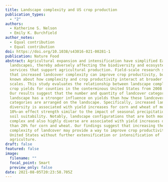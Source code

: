 ```yaml
---
title: Landscape complexity and US crop production
publication_types:
  - "2"
authors:
  - Katherine S. Nelson
  - Emily K. Burchfield
author_notes:
  - Equal contribution
  - Equal contribution
doi: https://doi.org/10.1038/s43016-021-00281-1
publication: Nature Food
abstract: Agricultural expansion and intensification have simplified Earth’s
  landscapes, thereby adversely affecting the biodiversity and ecosystem
  services that support agricultural production. Field-scale research suggests
  that increased landcover complexity can improve crop productivity, but less is
  known about how complexity and crop productivity interact at broader landscape
  scales. This study evaluates the relationship between landscape complexity and
  crop yields for counties in the conterminous United States from 2008 to 2018.
  Our results suggest that the number and quantity of landcover categories on a
  landscape has a stronger influence on yields than how these landcover
  categories are arranged on the landscape. Specifically, increased landcover
  diversity is associated with yield increases for corn and wheat of more than
  10%—an effect strength similar to the impact of seasonal precipitation and
  soil suitability. Notably, landscape configurations that are both moderately
  complex and also highly diverse are associated with yield increases of more
  than 20% for corn and wheat. Our findings suggest that increasing the
  complexity of landcover may provide a way to improve crop productivity in the
  United States without further extensification or intensification of
  agriculture.
draft: false
featured: false
image:
  filename: ""
  focal_point: Smart
  preview_only: false
date: 2021-08-05T20:23:58.705Z
---
```

